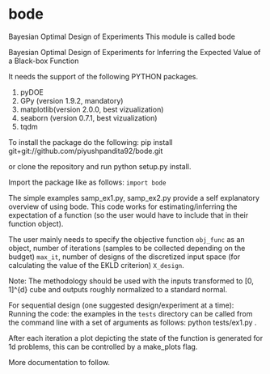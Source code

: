 # bode
Bayesian Optimal Design of Experiments 
This module is called bode

Bayesian Optimal Design of Experiments for Inferring the Expected Value of a Black-box Function

 
It needs the support of the following PYTHON packages.
1. pyDOE 
2. GPy (version 1.9.2, mandatory)
3. matplotlib(version 2.0.0, best vizualization)
4. seaborn (version 0.7.1, best vizualization)
5. tqdm

To install the package do the following:
pip install git+git://github.com/piyushpandita92/bode.git  

or clone the repository and run python setup.py install.

Import the package like as follows:
 ```import bode```

The simple examples samp_ex1.py, samp_ex2.py provide a self explanatory overview of using bode.
This code works for estimating/inferring the expectation of a function (so the user would have to include that in their function object).

The user mainly needs to specify the objective function ```obj_func``` as an object, number of iterations (samples to be collected depending on the budget) ```max_it```, number of designs of the discretized input space (for calculating the value of the EKLD criterion) ```X_design```. 

Note: The methodology should be used with the inputs transformed to [0, 1]^{d} cube and outputs roughly normalized to a standard normal.

For sequential design  (one suggested design/experiment at a time):
Running the code: the examples in the ```tests``` directory can be called from the command line with a set of arguments as follows: python tests/ex1.py .


After each iteration a plot depicting the state of the function is generated for 1d problems, this can be controlled by a make_plots flag.  

More documentation to follow.
